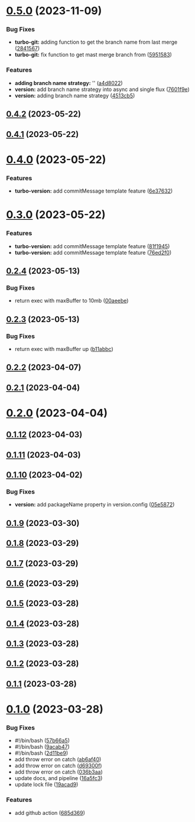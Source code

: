 # [0.5.0](https://github.com/jucian0/turbo-version/compare/v0.4.2...v0.5.0) (2023-11-09)


### Bug Fixes

* **turbo-git:** adding function to get the branch name from last merge ([2841567](https://github.com/jucian0/turbo-version/commit/2841567a0ee7e65003a125042a585f70b4f83b81))
* **turbo-git:** fix function to get mast merge branch  from ([5951583](https://github.com/jucian0/turbo-version/commit/59515833075acf7b5358547aada350b5dce1f636))


### Features

* **adding branch name strategy:** '' ([a4d8022](https://github.com/jucian0/turbo-version/commit/a4d8022981d5b4cc8f4e0ebf28891758ae066ad5))
* **version:** add branch name strategy into async and single flux ([7601f9e](https://github.com/jucian0/turbo-version/commit/7601f9eba29ef1e63e5cb3fa38e8def4db4a73c7))
* **version:** adding branch name strategy ([4513cb5](https://github.com/jucian0/turbo-version/commit/4513cb5587be7444b12ceb33702b9fae3cbfd579))



## [0.4.2](https://github.com/jucian0/turbo-version/compare/v0.4.1...v0.4.2) (2023-05-22)



## [0.4.1](https://github.com/jucian0/turbo-version/compare/v0.4.0...v0.4.1) (2023-05-22)



# [0.4.0](https://github.com/jucian0/turbo-version/compare/v0.3.0...v0.4.0) (2023-05-22)


### Features

* **turbo-version:** add commitMessage template feature ([6e37632](https://github.com/jucian0/turbo-version/commit/6e37632941c4608086c34b9dd78ffc24d515c2f3))



# [0.3.0](https://github.com/jucian0/turbo-version/compare/v0.2.4...v0.3.0) (2023-05-22)


### Features

* **turbo-version:** add commitMessage template feature ([81f1945](https://github.com/jucian0/turbo-version/commit/81f1945fc5e4f7cbb346e3b1f91181f8ca0f3fa5))
* **turbo-version:** add commitMessage template feature ([76ed2f0](https://github.com/jucian0/turbo-version/commit/76ed2f09a31dc56756e4a0ee6eff0cef494e8602))



## [0.2.4](https://github.com/jucian0/turbo-version/compare/v0.2.3...v0.2.4) (2023-05-13)


### Bug Fixes

* return exec with maxBuffer to 10mb ([00aeebe](https://github.com/jucian0/turbo-version/commit/00aeebeb6998001f7ab99bf07aedacea585d3b4e))



## [0.2.3](https://github.com/jucian0/turbo-version/compare/v0.2.2...v0.2.3) (2023-05-13)


### Bug Fixes

* return exec with maxBuffer up ([b11abbc](https://github.com/jucian0/turbo-version/commit/b11abbc237792f599d746857d35328a7c59a5315))



## [0.2.2](https://github.com/jucian0/turbo-version/compare/v0.2.1...v0.2.2) (2023-04-07)



## [0.2.1](https://github.com/jucian0/turbo-version/compare/v0.2.0...v0.2.1) (2023-04-04)



# [0.2.0](https://github.com/jucian0/turbo-version/compare/v0.1.12...v0.2.0) (2023-04-04)



## [0.1.12](https://github.com/jucian0/turbo-version/compare/v0.1.11...v0.1.12) (2023-04-03)



## [0.1.11](https://github.com/jucian0/turbo-version/compare/v0.1.10...v0.1.11) (2023-04-03)



## [0.1.10](https://github.com/jucian0/turbo-version/compare/v0.1.9...v0.1.10) (2023-04-02)


### Bug Fixes

* **version:** add packageName property in version.config ([05e5872](https://github.com/jucian0/turbo-version/commit/05e58727e50773474e647724aaa6001b5eef2477))



## [0.1.9](https://github.com/jucian0/turbo-version/compare/v0.1.8...v0.1.9) (2023-03-30)



## [0.1.8](https://github.com/jucian0/turbo-version/compare/v0.1.7...v0.1.8) (2023-03-29)



## [0.1.7](https://github.com/jucian0/turbo-version/compare/v0.1.6...v0.1.7) (2023-03-29)



## [0.1.6](https://github.com/jucian0/turbo-version/compare/v0.1.5...v0.1.6) (2023-03-29)



## [0.1.5](https://github.com/jucian0/turbo-version/compare/v0.1.4...v0.1.5) (2023-03-28)



## [0.1.4](https://github.com/jucian0/turbo-version/compare/v0.1.3...v0.1.4) (2023-03-28)



## [0.1.3](https://github.com/jucian0/turbo-version/compare/v0.1.2...v0.1.3) (2023-03-28)



## [0.1.2](https://github.com/jucian0/turbo-version/compare/v0.1.1...v0.1.2) (2023-03-28)



## [0.1.1](https://github.com/jucian0/turbo-version/compare/v0.1.0...v0.1.1) (2023-03-28)



# [0.1.0](https://github.com/jucian0/turbo-version/compare/19acad9ef29e327800dcaf3a706a5fa2e9254c31...v0.1.0) (2023-03-28)


### Bug Fixes

* #!/bin/bash ([57b66a5](https://github.com/jucian0/turbo-version/commit/57b66a5db81d162549fbb18b5ac5cb57214afa31))
* #!/bin/bash ([9acab47](https://github.com/jucian0/turbo-version/commit/9acab4782dae5dbdf6e35bae78e3af1c520e8c8a))
* #!/bin/bash ([2d11be9](https://github.com/jucian0/turbo-version/commit/2d11be94e30d1c9b2f8fcfe7412ef6c0c3981517))
* add throw error on catch ([ab6af40](https://github.com/jucian0/turbo-version/commit/ab6af40b2fce7ffed8181e0d7781acca9f152af8))
* add throw error on catch ([d69300f](https://github.com/jucian0/turbo-version/commit/d69300ffa6c81c49d0b4059f77e142469f4b70ce))
* add throw error on catch ([036b3aa](https://github.com/jucian0/turbo-version/commit/036b3aa7aa001b4e61a5a874f558fc1f4ae2e70e))
* update docs, and pipeline ([16a5fc3](https://github.com/jucian0/turbo-version/commit/16a5fc3313d790f6b798a8740ebcd35d665429ea))
* update lock file ([19acad9](https://github.com/jucian0/turbo-version/commit/19acad9ef29e327800dcaf3a706a5fa2e9254c31))


### Features

* add github action ([685d369](https://github.com/jucian0/turbo-version/commit/685d3693288a07c5a66d8605f849a79ecb679093))



